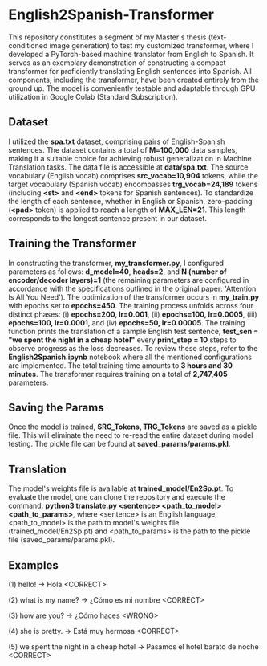 # English2Spanish-Transformer

This repository constitutes a segment of my Master's thesis (text-conditioned image generation) to test my customized transformer, where I developed a PyTorch-based machine translator from English to Spanish. It serves as an exemplary demonstration of constructing a compact transformer for proficiently translating English sentences into Spanish. All components, including the transformer, have been created entirely from the ground up. The model is conveniently testable and adaptable through GPU utilization in Google Colab (Standard Subscription).

## Dataset

I utilized the **spa.txt** dataset, comprising pairs of English-Spanish sentences. The dataset contains a total of **M=100,000** data samples, making it a suitable choice for achieving robust generalization in Machine Translation tasks. The data file is accessible at **data/spa.txt**. The source vocabulary (English vocab) comprises **src_vocab=10,904** tokens, while the target vocabulary (Spanish vocab) encompasses **trg_vocab=24,189** tokens (including **\<st>** and **\<end>** tokens for Spanish sentences). To standardize the length of each sentence, whether in English or Spanish, zero-padding (**\<pad>** token) is applied to reach a length of **MAX_LEN=21**. This length corresponds to the longest sentence present in our dataset.

## Training the Transformer

In constructing the transformer, **my_transformer.py**, I configured parameters as follows: **d_model=40**, **heads=2**, and **N (number of encoder/decoder layers)=1** (the remaining parameters are configured in accordance with the specifications outlined in the original paper: 'Attention Is All You Need'). The optimization of the transformer occurs in **my_train.py** with epochs set to **epochs=450**. The training process unfolds across four distinct phases: (i) **epochs=200, lr=0.001**, (ii) **epochs=100, lr=0.0005**, (iii) **epochs=100, lr=0.0001**, and (iv) **epochs=50, lr=0.00005**. The training function prints the translation of a sample English test sentence, **test_sen = "we spent the night in a cheap hotel"** every **print_step = 10** steps to observe progress as the loss decreases. To review these steps, refer to the **English2Spanish.ipynb** notebook where all the mentioned configurations are implemented. The total training time amounts to **3 hours and 30 minutes**. The transformer requires training on a total of **2,747,405** parameters.

## Saving the Params

Once the model is trained, **SRC_Tokens, TRG_Tokens** are saved as a pickle file. This will eliminate the need to re-read the entire dataset during model testing. The pickle file can be found at **saved_params/params.pkl**.

## Translation

The model's weights file is available at **trained_model/En2Sp.pt**. To evaluate the model, one can clone the repository and execute the command: **python3 translate.py \<sentence> \<path_to_model> \<path_to_params>**, where \<sentence> is an English language, \<path_to_model> is the path to model's weights file (trained_model/En2Sp.pt) and \<path_to_params> is the path to the pickle file (saved_params/params.pkl).

## Examples

(1) hello! -> Hola                                \<CORRECT>

(2) what is my name? -> ¿Cómo es mi nombre        \<CORRECT>

(3) how are you? -> ¿Cómo haces                   \<WRONG>

(4) she is pretty. -> Está muy hermosa            \<CORRECT>

(5) we spent the night in a cheap hotel -> Pasamos el hotel barato de noche              \<CORRECT>
